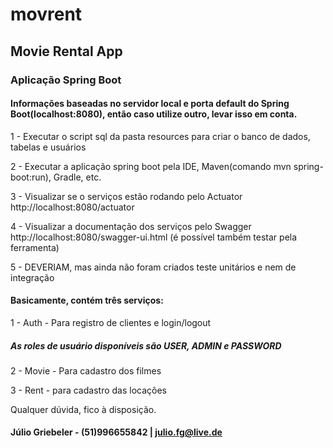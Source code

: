 # movrent
## Movie Rental App
### Aplicação Spring Boot

#### Informações baseadas no servidor local e porta default do Spring Boot(localhost:8080), então caso utilize outro, levar isso em conta.  

1 - Executar o script sql da pasta resources para criar o banco de dados, tabelas e usuários

2 - Executar a aplicação spring boot pela IDE, Maven(comando mvn spring-boot:run), Gradle, etc.

3 - Visualizar se o serviços estão rodando pelo Actuator http://localhost:8080/actuator

4 - Visualizar a documentação dos serviços pelo Swagger http://localhost:8080/swagger-ui.html (é possível também testar pela ferramenta)

5 - DEVERIAM, mas ainda não foram criados teste unitários e nem de integração

#### Basicamente, contém três serviços:

1 - Auth - Para registro de clientes e login/logout
##### As roles de usuário disponíveis são USER, ADMIN e PASSWORD
    
2 - Movie - Para cadastro dos filmes

3 - Rent - para cadastro das locações

Qualquer dúvida, fico à disposição.

#### Júlio Griebeler - (51)996655842 | julio.fg@live.de